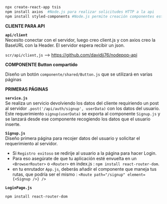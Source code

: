 

```sh
npx create-react-app tsis  
npm install axios  #Node.js para realizar solicitudes HTTP a la api
npm install styled-components #Node.js permite creación componentes estilizados
```
**CLIENTE PARA API** 


**`api/client`**  
Necesito conectar con el servidor, luego creo client.js y con axios creo la BaseURL con la Header. El servidor espera recibir un json.

`scr/api/client,js` --> https://github.com/davidjj76/nodepop-api

**COMPONENTE Button compartido**

Diseño un botón `componente/shared/Button.js` que se utilizará en varias páginas

**PRIMERAS PÁGINAS**

**`service.js`**   
Se realiza un servicio devolviendo los datos del cliente requiriendo un post al servidor `.post('/api/auth/signup', userData)` con los datos del usuario. Este requerimiento `signup(userData)` se exporta al componente  `Signup.js` y se lanzará desde ese componente recogiendo los datos que el usuario inserte.

**`Signup.js`**   
Diseño primera página para recojer datos del usuario y solicitar el requerimiento al servidor. 

* Si `Registro exitoso` se redirije al usuario a la página para hacer Login. 
* Para eso asegúrate de que tu aplicación esté envuelta en un `<BrowserRouter>` o `<Router>` en index.js : `npm install react-router-dom`.
* en tu enrutador `App.js`, deberás añadir el componente que maneja tus rutas, que podría ser el mismo : `<Route path="/signup" element={<Signup />} />` 

**`LoginPage.js`**   

`npm install react-router-dom`



